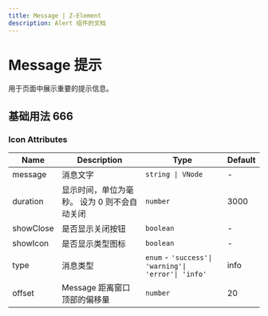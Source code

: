 ```yaml
---
title: Message | Z-Element
description: Alert 组件的文档
---
```


# Message 提示
用于页面中展示重要的提示信息。

## 基础用法 666 

<preview path="../demo/Message/Basic.vue" title="基础用法" description="Message 组件的基础用法"></preview>




### Icon Attributes

| Name      | Description                                  | Type                                                | Default |
| --------- | -------------------------------------------- | --------------------------------------------------- | ------- |
| message   | 消息文字                                     | `string \| VNode`                                   | -       |
| duration  | 显示时间，单位为毫秒。 设为 0 则不会自动关闭 | `number`                                            | 3000    |
| showClose | 是否显示关闭按钮                             | `boolean`                                           | -       |
| showIcon  | 是否显示类型图标                             | `boolean`                                           | -       |
| type      | 消息类型                                     | `enum` - `'success'\| 'warning'\| 'error'\| 'info'` | info    |
| offset    | Message 距离窗口顶部的偏移量                 | `number`                                            | 20      |



